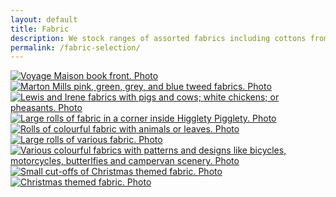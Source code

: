 ```yaml
---
layout: default
title: Fabric
description: We stock ranges of assorted fabrics including cottons from Lewis and Irene and Nutex, and tweeds from Marton Mills.
permalink: /fabric-selection/
---
```


<div class ="image-gallery">
  <div class="box">
    <a href="/assets/images/fabric-selection/2021-11-22-voyage-maison-book.jpg" title="Voyage Maison collection to order" target="_blank">
      <img src="/assets/thumbs/2021-11-22-voyage-maison-book.jpg" alt="Voyage Maison book front. Photo" class="img-gallery">
    </a>
  </div>
  <div class="box">
    <a href="/assets/images/fabric-selection/2021-11-22-marton-mills-tweeds.jpg" title="Marton Mills tweeds" target="_blank">
      <img src="/assets/thumbs/2021-11-22-marton-mills-tweeds.jpg" alt="Marton Mills pink, green, grey, and blue tweed fabrics. Photo" class="img-gallery">
    </a>
  </div>
  <div class="box">
    <a href="/assets/images/fabric-selection/2021-11-22-lewis-irene-fabrics.jpg" title="Lewis and Irene animal fabrics" target="_blank">
      <img src="/assets/thumbs/2021-11-22-lewis-irene-fabrics.jpg" alt="Lewis and Irene fabrics with pigs and cows; white chickens; or pheasants. Photo" class="img-gallery">
    </a>
  </div>
  <div class="box">
    <a href="/assets/images/fabric-selection/2021-11-22-backroom-2.jpg" title="Our large fabric collection" target="_blank">
      <img src="/assets/thumbs/2021-11-22-backroom-2.jpg" alt="Large rolls of fabric in a corner inside Higglety Pigglety. Photo" class="img-gallery">
    </a>
  </div>
  <div class="box">
    <a href="/assets/images/fabric-selection/2021-11-22-animals-fabrics.jpg" title="Some of our animal and leaf printed fabric" target="_blank">
      <img src="/assets/thumbs/2021-11-22-animals-fabrics.jpg" alt="Rolls of colourful fabric with animals or leaves. Photo" class="img-gallery">
    </a>
  </div>
  <div class="box">
    <a href="/assets/images/fabric-selection/2021-11-22-fabric-selection.jpg" title="More of our fabric collection" target="_blank">
      <img src="/assets/thumbs/2021-11-22-fabric-selection.jpg" alt="Large rolls of various fabric. Photo" class="img-gallery">
    </a>
  </div>
  <div class="box">
    <a href="/assets/images/fabric-selection/patterned-fabrics.jpg" title="Patterned fabric collection" target="_blank">
      <img src="/assets/thumbs/patterned-fabrics.jpg" alt="Various colourful fabrics with patterns and designs like bicycles, motorcycles, butterlfies and campervan scenery. Photo" class="img-gallery">
    </a>
  </div>
  <div class="box">
    <a href="/assets/images/fabric-selection/2021-11-22-christmas-fabrics-smaller.jpg" title="Our small bundle Christmas fabric collection" target="_blank">
      <img src="/assets/thumbs/2021-11-22-christmas-fabrics-smaller.jpg" alt="Small cut-offs of Christmas themed fabric. Photo" class="img-gallery">
    </a>
  </div>
  <div class="box">
    <a href="/assets/images/fabric-selection/2021-11-22-christmas-fabrics.jpg" title="Our full rolls of Christmas fabric collection" target="_blank">
      <img src="/assets/thumbs/2021-11-22-christmas-fabrics.jpg" alt="Christmas themed fabric. Photo" class="img-gallery">
    </a>
  </div>
 </div>
